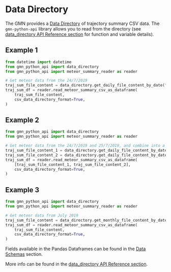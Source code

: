 # Data Directory

The GMN provides
a [Data Directory](https://globalmeteornetwork.org/data/traj_summary_data/) of
trajectory summary CSV data. The `gmn-python-api` library allows you to read from the
directory (see
[data_directory API Reference section](autoapi/gmn_python_api/data_directory/index) for 
function and variable details).

## Example 1

```python
from datetime import datetime
from gmn_python_api import data_directory
from gmn_python_api import meteor_summary_reader as reader

# Get meteor data from the 24/7/2019
traj_sum_file_content = data_directory.get_daily_file_content_by_date("2019-07-24")
traj_sum_df = reader.read_meteor_summary_csv_as_dataframe(
    traj_sum_file_content,
    csv_data_directory_format=True,
)
```

## Example 2

```python
from gmn_python_api import data_directory
from gmn_python_api import meteor_summary_reader as reader

# Get meteor data from the 24/7/2019 and 25/7/2019, and combine into a single dataframe
traj_sum_file_content_1 = data_directory.get_daily_file_content_by_date("2019-07-24")
traj_sum_file_content_2 = data_directory.get_daily_file_content_by_date("2019-07-25")
traj_sum_df = reader.read_meteor_summary_csv_as_dataframe(
    [traj_sum_file_content_1, traj_sum_file_content_2],
    csv_data_directory_format=True,
)
```

## Example 3

```python
from gmn_python_api import data_directory
from gmn_python_api import meteor_summary_reader as reader

# Get meteor data from July 2019
traj_sum_file_content = data_directory.get_monthly_file_content_by_date("2019-07")
traj_sum_df = reader.read_meteor_summary_csv_as_dataframe(
    traj_sum_file_content,
    csv_data_directory_format=True,
)
```

Fields available in the Pandas Dataframes can be found in the 
[Data Schemas](./data_schemas.md) section.

More info can be found in the 
[data_directory API Reference section](autoapi/gmn_python_api/data_directory/index).

